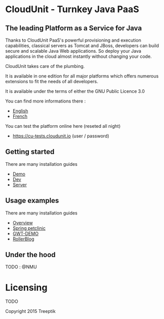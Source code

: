 # CloudUnit - Turnkey Java PaaS 

## The leading Platform as a Service for Java

Thanks to CloudUnit PaaS's powerful provisioning and execution capabilities, classical servers as Tomcat and JBoss, developers can build secure and scalable Java Web applications. So deploy your Java applications in the cloud almost instantly without changing your code.

CloudUnit takes care of the plumbing.

It is available in one edition for all major platforms which offers numerous extensions to fit the needs of all developers.

It is available under the terms of either the GNU Public Licence 3.0

You can find more informations there :
* [English](http://www.cloudunit.fr/en)
* [French](http://www.cloudunit.fr)

You can test the platform online here (reseted all night)
* https://cu-tests.cloudunit.io (user / password)

## Getting started

There are many installation guides
* [Demo](https://github.com/Treeptik/cloudunit/edit/master/DEMO-GUIDE.md)
* [Dev](https://github.com/Treeptik/cloudunit/edit/master/DEV-GUIDE.md)
* [Server](https://github.com/Treeptik/cloudunit/edit/master/SERVER-GUIDE.md)

## Usage examples

There are many installation guides
* [Overview](https://github.com/Treeptik/cloudunit/edit/master/USER-GUIDE.md)
* [Spring petclinic](https://github.com/Treeptik/cloudunit/edit/master/products/SPRINGPETCLINIC.md)
* [GWT-DEMO](https://github.com/Treeptik/cloudunit/edit/master/products/GWT-DEMO.md)
* [RollerBlog](https://github.com/Treeptik/cloudunit/edit/master/products/ROLLERBLOG.md)

## Under the hood

TODO : @NMU

# Licensing

TODO

Copyright 2015 Treeptik

